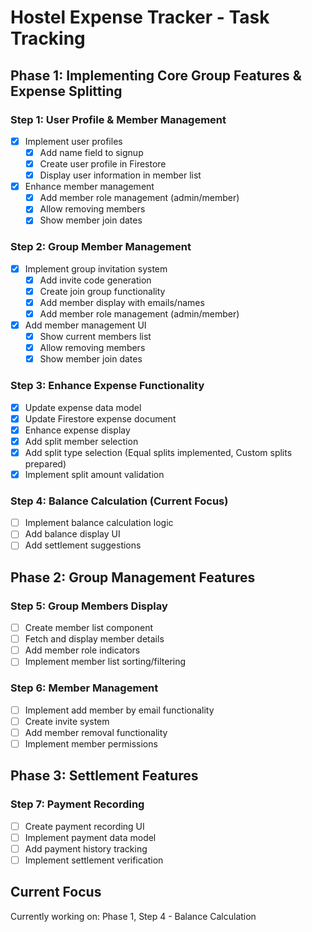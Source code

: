# Hostel Expense Tracker - Task Tracking

## Phase 1: Implementing Core Group Features & Expense Splitting

### Step 1: User Profile & Member Management
- [x] Implement user profiles
  - [x] Add name field to signup
  - [x] Create user profile in Firestore
  - [x] Display user information in member list
- [x] Enhance member management
  - [x] Add member role management (admin/member)
  - [x] Allow removing members
  - [x] Show member join dates

### Step 2: Group Member Management
- [x] Implement group invitation system
  - [x] Add invite code generation
  - [x] Create join group functionality
  - [x] Add member display with emails/names
  - [x] Add member role management (admin/member)
- [x] Add member management UI
  - [x] Show current members list
  - [x] Allow removing members
  - [x] Show member join dates

### Step 3: Enhance Expense Functionality
- [x] Update expense data model
- [x] Update Firestore expense document
- [x] Enhance expense display
- [x] Add split member selection
- [x] Add split type selection (Equal splits implemented, Custom splits prepared)
- [x] Implement split amount validation

### Step 4: Balance Calculation (Current Focus)
- [ ] Implement balance calculation logic
- [ ] Add balance display UI
- [ ] Add settlement suggestions

## Phase 2: Group Management Features

### Step 5: Group Members Display
- [ ] Create member list component
- [ ] Fetch and display member details
- [ ] Add member role indicators
- [ ] Implement member list sorting/filtering

### Step 6: Member Management
- [ ] Implement add member by email functionality
- [ ] Create invite system
- [ ] Add member removal functionality
- [ ] Implement member permissions

## Phase 3: Settlement Features

### Step 7: Payment Recording
- [ ] Create payment recording UI
- [ ] Implement payment data model
- [ ] Add payment history tracking
- [ ] Implement settlement verification

## Current Focus
Currently working on: Phase 1, Step 4 - Balance Calculation 